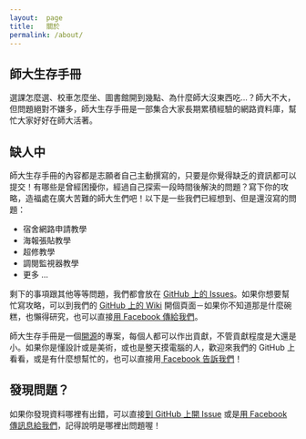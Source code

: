 ```yaml
---
layout:  page
title:   關於
permalink: /about/
---
```


## 師大生存手冊
選課怎麼選、校車怎麼坐、圖書館開到幾點、為什麼師大沒東西吃...？師大不大，但問題絕對不嫌多，師大生存手冊是一部集合大家長期累積經驗的網路資料庫，幫忙大家好好在師大活著。

## 缺人中
師大生存手冊的內容都是志願者自己主動撰寫的，只要是你覺得缺乏的資訊都可以提交！有哪些是曾經困擾你，經過自己探索一段時間後解決的問題？寫下你的攻略，造福處在廣大苦難的師大生們吧！以下是一些我們已經想到、但是還沒寫的問題：

* 宿舍網路申請教學
* 海報張貼教學
* 超修教學
* 調閱監視器教學
* 更多 ...

剩下的事項跟其他等等問題，我們都會放在 [GitHub 上的 Issues](https://github.com/communityNTNU/surviveNTNU/issues)。如果你想要幫忙寫攻略，可以到我們的 [GitHub 上的 Wiki](https://github.com/communityNTNU/surviveNTNU/wiki) 開個頁面－如果你不知道那是什麼碗糕，也懶得研究，也可以直接[用 Facebook 傳給我們](https://www.facebook.com/CommunityNTNU/)。

師大生存手冊是一個[開源](http://www.inside.com.tw/2014/07/21/coscup14)的專案，每個人都可以作出貢獻，不管貢獻程度是大還是小。如果你是懂設計或是美術，或也是整天摸電腦的人，歡迎來我們的 GitHub 上看看，或是有什麼想幫忙的，也可以直接用[ Facebook 告訴我們](https://www.facebook.com/CommunityNTNU/)！

## 發現問題？
如果你發現資料哪裡有出錯，可以直接[到 GitHub 上開 Issue](https://github.com/communityNTNU/surviveNTNU/issues) 或是[用 Facebook 傳訊息給我們](https://www.facebook.com/CommunityNTNU/)，記得說明是哪裡出問題喔！
